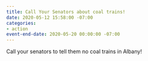 ```yaml
---
title: Call Your Senators about coal trains!
date: 2020-05-12 15:58:00 -07:00
categories:
- action
event-end-date: 2020-05-20 00:00:00 -07:00
---
```


Call your senators to tell them no coal trains in Albany!